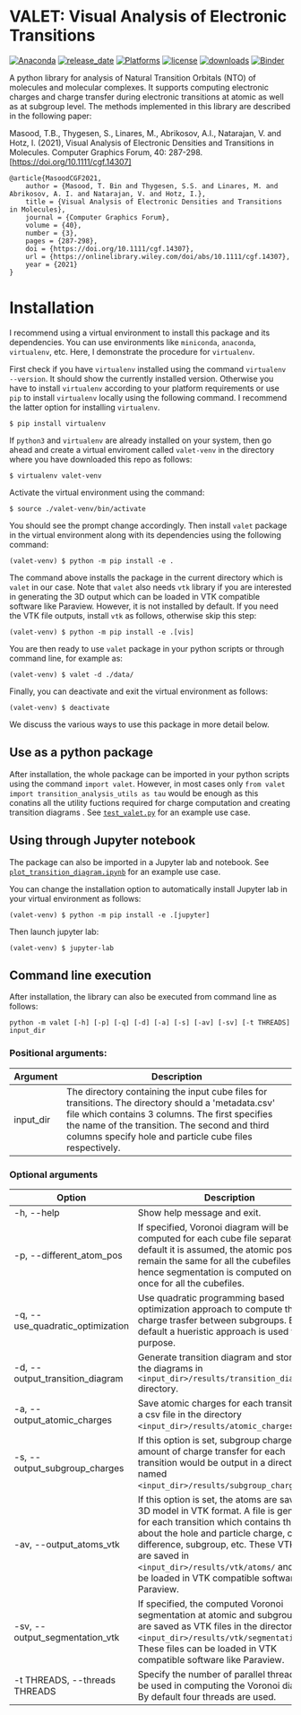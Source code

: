 # VALET: Visual Analysis of Electronic Transitions

[![Anaconda](https://anaconda.org/tbmasood/valet/badges/version.svg)](https://anaconda.org/tbmasood/valet/badges/version.svg)
[![release_date](https://anaconda.org/tbmasood/valet/badges/latest_release_date.svg)](https://anaconda.org/tbmasood/valet/badges/latest_release_date.svg)
[![Platforms](https://anaconda.org/tbmasood/valet/badges/platforms.svg)](https://anaconda.org/tbmasood/valet/badges/platforms.svg)
[![license](https://anaconda.org/tbmasood/valet/badges/license.svg)](https://anaconda.org/tbmasood/valet/badges/license.svg)
[![downloads](https://anaconda.org/tbmasood/valet/badges/downloads.svg)](https://anaconda.org/tbmasood/valet/badges/downloads.svg)
[![Binder](https://mybinder.org/badge_logo.svg)](https://mybinder.org/v2/gh/tbmasood/VALET/HEAD)


A python library for analysis of Natural Transition Orbitals (NTO) of molecules and molecular complexes. It supports computing electronic charges and charge transfer during electronic transitions at atomic as well as at subgroup level. The methods implemented in this library are described in the following paper:

Masood, T.B., Thygesen, S., Linares, M., Abrikosov, A.I., Natarajan, V. and Hotz, I. (2021), Visual Analysis of Electronic Densities and Transitions in Molecules. Computer Graphics Forum, 40: 287-298. [https://doi.org/10.1111/cgf.14307]

```
@article{MasoodCGF2021,
    author = {Masood, T. Bin and Thygesen, S.S. and Linares, M. and Abrikosov, A. I. and Natarajan, V. and Hotz, I.},
    title = {Visual Analysis of Electronic Densities and Transitions in Molecules},
    journal = {Computer Graphics Forum},
    volume = {40},
    number = {3},
    pages = {287-298},
    doi = {https://doi.org/10.1111/cgf.14307},
    url = {https://onlinelibrary.wiley.com/doi/abs/10.1111/cgf.14307},
    year = {2021}
}
```

# Installation

I recommend using a virtual environment to install this package and its dependencies. You can use environments like `miniconda`, `anaconda`, `virtualenv`, etc. Here, I demonstrate the procedure for `virtualenv`.

First check if you have `virtualenv` installed using the command `virtualenv --version`. It should show the currently installed version. Otherwise you have to install `virtualenv` according to your platform requirements or use `pip` to install `virtualenv` locally using the following command. I recommend the latter option for installing `virtualenv`.

`
$ pip install virtualenv
`

If `python3` and `virtualenv` are already installed on your system, then go ahead and create a virtual enviroment called `valet-venv` in the directory where you have downloaded this repo as follows:

`
$ virtualenv valet-venv
`

Activate the virtual environment using the command:

`
$ source ./valet-venv/bin/activate
`

You should see the prompt change accordingly. Then install `valet` package in the virtual environment along with its dependencies using the following command:

`
(valet-venv) $ python -m pip install -e .
`

The command above installs the package in the current directory which is `valet` in our case. Note that `valet` also needs `vtk` library if you are interested in generating the 3D output which can be loaded in VTK compatible software like Paraview. However, it is not installed by default. If you need the VTK file outputs, install `vtk` as follows, otherwise skip this step:

`
(valet-venv) $ python -m pip install -e .[vis]
`

You are then ready to use `valet` package in your python scripts or through command line, for example as:

`
(valet-venv) $ valet -d ./data/
`

Finally, you can deactivate and exit the virtual environment as follows:

`
(valet-venv) $ deactivate
`

We discuss the various ways to use this package in more detail below.

## Use as a python package
After installation, the whole package can be imported in your python scripts using the command `import valet`. However, in most cases only `from valet import transition_analysis_utils as tau` would be enough as this conatins all the utility fuctions required for charge computation and creating transition diagrams . See [`test_valet.py`](test_valet.py) for an example use case.

## Using through Jupyter notebook
The package can also be imported in a Jupyter lab and notebook. See [`plot_transition_diagram.ipynb`](plot_transition_diagram.ipynb) for an example use case. 

You can change the installation option to automatically install Jupyter lab in your virtual environment as follows:

`
(valet-venv) $ python -m pip install -e .[jupyter]
`

Then launch jupyter lab:

`
(valet-venv) $ jupyter-lab
`

## Command line execution
After installation, the library can also be executed from command line as follows:

`
python -m valet [-h] [-p] [-q] [-d] [-a] [-s] [-av] [-sv] [-t THREADS] input_dir
`

### Positional arguments:
|Argument | Description|
|---|---|
| input_dir | The directory containing the input cube files for transitions. The directory should a 'metadata.csv' file which contains 3 columns. The first specifies the name of the transition. The second and third columns specify hole and particle cube files respectively.|

### Optional arguments
|Option | Description|
|---|---|
|-h, --help | Show help message and exit. |
|-p, --different_atom_pos| If specified, Voronoi diagram will be computed for each cube file separately. By default it is assumed, the atomic positions remain the same for all the cubefiles and hence segmentation is computed only once for all the cubefiles. |
|-q, --use_quadratic_optimization | Use quadratic programming based optimization approach to compute the charge trasfer between subgroups. By default a hueristic approach is used for this purpose. |
|-d, --output_transition_diagram | Generate transition diagram and store all the diagrams in `<input_dir>/results/transition_diagrams/` directory. |
|-a, --output_atomic_charges | Save atomic charges for each transition as a csv file in the directory `<input_dir>/results/atomic_charges/`. |
|-s, --output_subgroup_charges |If this option is set, subgroup charges and amount of charge transfer for each transition would be output in a directory named `<input_dir>/results/subgroup_charges/`. |
|-av, --output_atoms_vtk | If this option is set, the atoms are saved as 3D model in VTK format. A file is generated for each transition which contains the data about the hole and particle charge, charge difference, subgroup, etc. These VTK files are saved in `<input_dir>/results/vtk/atoms/` and can be loaded in VTK compatible software like Paraview. |
|-sv, --output_segmentation_vtk | If specified, the computed Voronoi segmentation at atomic and subgroup level are saved as VTK files in the directory `<input_dir>/results/vtk/segmentation/`. These files can be loaded in VTK compatible software like Paraview. |
|-t THREADS, --threads THREADS | Specify the number of parallel threads to be used in computing the Voronoi diagram. By default four threads are used. |
